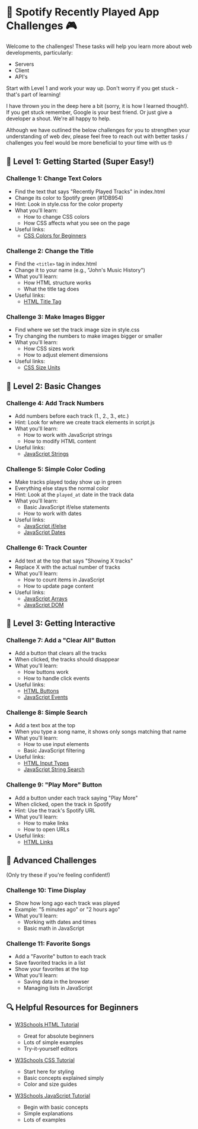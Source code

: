 # 🎵 Spotify Recently Played App Challenges 🎮

Welcome to the challenges! These tasks will help you learn more about web developments, particularly:
- Servers
- Client
- API's

Start with Level 1 and work your way up. Don't worry if you get stuck - that's part of learning!

I have thrown you in the deep here a bit (sorry, it is how I learned though!). If you get stuck remember, Google is your best friend. Or just give a developer a shout. We're all happy to help.

Although we have outlined the below challenges for you to strengthen your understanding of web dev, please feel free to reach out with better tasks / challenges you feel would be more beneficial to your time with us 🤓

## 🌟 Level 1: Getting Started (Super Easy!)

### Challenge 1: Change Text Colors
- Find the text that says "Recently Played Tracks" in index.html
- Change its color to Spotify green (#1DB954)
- Hint: Look in style.css for the color property
- What you'll learn:
  - How to change CSS colors
  - How CSS affects what you see on the page
- Useful links:
  - [CSS Colors for Beginners](https://www.w3schools.com/css/css_colors.asp)

### Challenge 2: Change the Title
- Find the `<title>` tag in index.html
- Change it to your name (e.g., "John's Music History")
- What you'll learn:
  - How HTML structure works
  - What the title tag does
- Useful links:
  - [HTML Title Tag](https://www.w3schools.com/tags/tag_title.asp)

### Challenge 3: Make Images Bigger
- Find where we set the track image size in style.css
- Try changing the numbers to make images bigger or smaller
- What you'll learn:
  - How CSS sizes work
  - How to adjust element dimensions
- Useful links:
  - [CSS Size Units](https://www.w3schools.com/css/css_units.asp)

## 🌟 Level 2: Basic Changes

### Challenge 4: Add Track Numbers
- Add numbers before each track (1., 2., 3., etc.)
- Hint: Look for where we create track elements in script.js
- What you'll learn:
  - How to work with JavaScript strings
  - How to modify HTML content
- Useful links:
  - [JavaScript Strings](https://www.w3schools.com/js/js_strings.asp)

### Challenge 5: Simple Color Coding
- Make tracks played today show up in green
- Everything else stays the normal color
- Hint: Look at the `played_at` date in the track data
- What you'll learn:
  - Basic JavaScript if/else statements
  - How to work with dates
- Useful links:
  - [JavaScript if/else](https://www.w3schools.com/js/js_if_else.asp)
  - [JavaScript Dates](https://www.w3schools.com/js/js_dates.asp)

### Challenge 6: Track Counter
- Add text at the top that says "Showing X tracks"
- Replace X with the actual number of tracks
- What you'll learn:
  - How to count items in JavaScript
  - How to update page content
- Useful links:
  - [JavaScript Arrays](https://www.w3schools.com/js/js_arrays.asp)
  - [JavaScript DOM](https://www.w3schools.com/js/js_htmldom.asp)

## 🌟 Level 3: Getting Interactive

### Challenge 7: Add a "Clear All" Button
- Add a button that clears all the tracks
- When clicked, the tracks should disappear
- What you'll learn:
  - How buttons work
  - How to handle click events
- Useful links:
  - [HTML Buttons](https://www.w3schools.com/tags/tag_button.asp)
  - [JavaScript Events](https://www.w3schools.com/js/js_events.asp)

### Challenge 8: Simple Search
- Add a text box at the top
- When you type a song name, it shows only songs matching that name
- What you'll learn:
  - How to use input elements
  - Basic JavaScript filtering
- Useful links:
  - [HTML Input Types](https://www.w3schools.com/html/html_form_input_types.asp)
  - [JavaScript String Search](https://www.w3schools.com/js/js_string_search.asp)

### Challenge 9: "Play More" Button
- Add a button under each track saying "Play More"
- When clicked, open the track in Spotify
- Hint: Use the track's Spotify URL
- What you'll learn:
  - How to make links
  - How to open URLs
- Useful links:
  - [HTML Links](https://www.w3schools.com/html/html_links.asp)

## 🌟 Advanced Challenges
(Only try these if you're feeling confident!)

### Challenge 10: Time Display
- Show how long ago each track was played
- Example: "5 minutes ago" or "2 hours ago"
- What you'll learn:
  - Working with dates and times
  - Basic math in JavaScript

### Challenge 11: Favorite Songs
- Add a "Favorite" button to each track
- Save favorited tracks in a list
- Show your favorites at the top
- What you'll learn:
  - Saving data in the browser
  - Managing lists in JavaScript

## 🔍 Helpful Resources for Beginners

- [W3Schools HTML Tutorial](https://www.w3schools.com/html/default.asp)
  - Great for absolute beginners
  - Lots of simple examples
  - Try-it-yourself editors

- [W3Schools CSS Tutorial](https://www.w3schools.com/css/default.asp)
  - Start here for styling
  - Basic concepts explained simply
  - Color and size guides

- [W3Schools JavaScript Tutorial](https://www.w3schools.com/js/default.asp)
  - Begin with basic concepts
  - Simple explanations
  - Lots of examples
